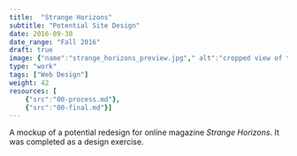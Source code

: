 ```yaml
---
title:  "Strange Horizons"
subtitle: "Potential Site Design"
date: 2016-09-30
date_range: "Fall 2016"
draft: true
image: {"name":"strange_horizons_preview.jpg"," alt":"cropped view of the strange horizons redesign"}
type: "work"
tags: ["Web Design"]
weight: 42
resources: [
    {"src":"00-process.md"},
    {"src":"00-final.md"}]
---
```

A mockup of  a potential redesign for online magazine *Strange Horizons*. It was completed as a design exercise.